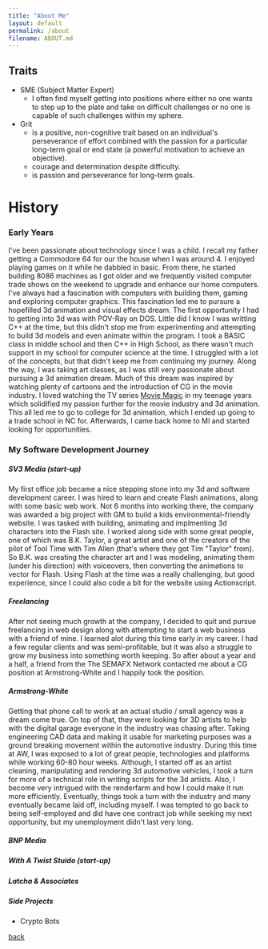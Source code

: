 ```yaml
---
title: "About Me"
layout: default
permalink: /about
filename: ABOUT.md
---
```

<!-- layout: template -->

## Traits
- SME (Subject Matter Expert)
  - I often find myself getting into positions where either no one wants to step up to the plate and take on difficult challenges or no one is capable of such challenges within my sphere.
- Grit
  - is a positive, non-cognitive trait based on an individual's perseverance of effort combined with the passion for a particular long-term goal or end state (a powerful motivation to achieve an objective).
  - courage and determination despite difficulty.
  - is passion and perseverance for long-term goals.

# History
### Early Years
I've been passionate about technology since I was a child. I recall my father getting a Commodore 64
for our the house when I was around 4. I enjoyed playing games on it while he dabbled in basic. 
From there, he started building 8086 machines as I got older and we frequently visited 
computer trade shows on the weekend to upgrade and enhance our home computers. I've always
had a fascination with computers with building them, gaming and exploring computer graphics.
This fascination led me to pursure a hopefilled 3d animation and visual effects dream. The
first opportunity I had to getting into 3d was with POV-Ray on DOS. Little did I know I was
writting C++ at the time, but this didn't stop me from experimenting and attempting to build
3d models and even animate within the program. I took a BASIC class in middle school and
then C++ in High School, as there wasn't much support in my school for computer science at
the time. I struggled with a lot of the concepts, but that didn't keep me from continuing
my journey. Along the way, I was taking art classes, as I was still very passionate about
pursuing a 3d animation dream. Much of this dream was inspired by watching plenty of cartoons
and the introduction of CG in the movie industry. I loved watching the TV series 
[Movie Magic](https://www.imdb.com/title/tt0108865/) in my teenage years which solidified my 
passion further for the movie industry and 3d animation. This all led me to go to college for 
3d animation, which I ended up going to a trade school in NC for. Afterwards, I came back home
to MI and started looking for opportunities.

### My Software Development Journey
##### SV3 Media (start-up)
My first office job became a nice stepping stone into my 3d and software development career. I was hired
to learn and create Flash animations, along with some basic web work. Not 6 months into working
there, the company was awarded a big project with GM to build a kids environmental-friendly website.
I was tasked with building, animating and implmenting 3d characters into the Flash site. I worked 
along side with some great people, one of which was B.K. Taylor, a great artist and one of the creators
of the pilot of Tool Time with Tim Allen (that's where they got Tim "Taylor" from). So B.K. was creating
the character art and I was modeling, animating them (under his direction) with voiceovers, then converting
the animations to vector for Flash. Using Flash at the time was a really challenging, but good experience, 
since I could also code a bit for the website using Actionscript.

##### Freelancing
After not seeing much growth at the company, I decided to quit and pursue freelancing in web design along
with attempting to start a web business with a friend of mine. I learned alot during this time early in my
career. I had a few regular clients and was semi-profitable, but it was also a struggle to grow my business
into something worth keeping. So after about a year and a half, a friend from the The SEMAFX Network contacted
me about a CG position at Armstrong-White and I happily took the position.

##### Armstrong-White

Getting that phone call to work at an actual studio / small agency was a dream come true. On top of that, they were looking for 3D artists to help with the digital garage everyone in the industry was chasing after. Taking engineering CAD data and making it usable for marketing purposes was a ground breaking movement within the automotive industry. During this time at AW, I was exposed to a lot of great people, technologies and platforms while working 60-80 hour weeks. Although, I started off as an artist cleaning, manipulating and rendering 3d automotive vehicles, I took a turn for more of a technical role in writing scripts for the 3d artists. Also, I become very intrigued with the renderfarm and how I could make it run more efficiently. Eventually, things took a turn with the industry and many eventually became laid off, including myself. I was tempted to go back to being self-employed and did have one contract job while seeking my next opportunity, but my unemployment didn't last very long.

##### BNP Media



##### With A Twist Stuido (start-up)

##### Latcha & Associates

##### Side Projects
- Crypto Bots



[back](tdsticks.github.io)
